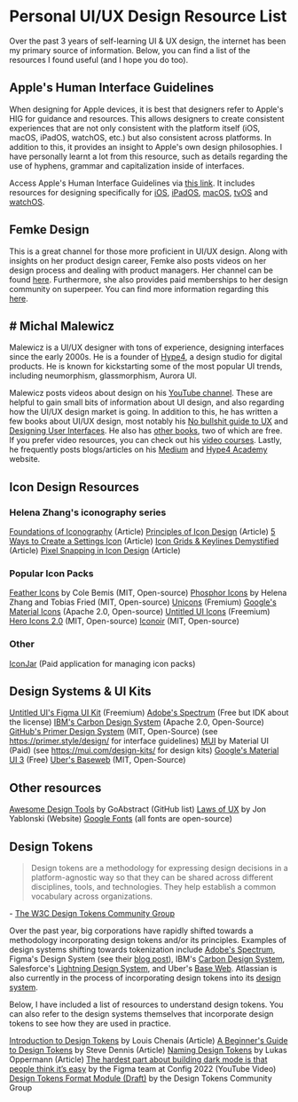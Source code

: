 # Personal UI/UX Design Resource List

Over the past 3 years of self-learning UI & UX design, the internet has been my primary source of information. Below, you can find a list of the resources I found useful (and I hope you do too).

## Apple's Human Interface Guidelines

When designing for Apple devices, it is best that designers refer to Apple's HIG for guidance and resources. This allows designers to create consistent experiences that are not only consistent with the platform itself (iOS, macOS, iPadOS, watchOS, etc.) but also consistent across platforms. In addition to this, it provides an insight to Apple's own design philosophies. I have personally learnt a lot from this resource, such as details regarding the use of hyphens, grammar and capitalization inside of interfaces. 

Access Apple's Human Interface Guidelines via [this link](https://developer.apple.com/design/human-interface-guidelines/). It includes resources for designing specifically for [iOS](https://developer.apple.com/design/human-interface-guidelines/platforms/designing-for-ios), [iPadOS](https://developer.apple.com/design/human-interface-guidelines/platforms/designing-for-ipados), [macOS](https://developer.apple.com/design/human-interface-guidelines/platforms/designing-for-macos), [tvOS](https://developer.apple.com/design/human-interface-guidelines/platforms/designing-for-tvos) and [watchOS](https://developer.apple.com/design/human-interface-guidelines/platforms/designing-for-watchos).

## Femke Design

This is a great channel for those more proficient in UI/UX design. Along with insights on her product design career, Femke also posts videos on her design process and dealing with product managers. Her channel can be found [here](https://www.youtube.com/femkedesign). Furthermore, she also provides paid memberships to her design community on superpeer. You can find more information regarding this [here](https://www.femke.design/community). 

## # Michal Malewicz 

Malewicz is a UI/UX designer with tons of experience, designing interfaces since the early 2000s. He is a founder of [Hype4](https://hype4.com/), a design studio for digital products. He is known for kickstarting some of the most popular UI trends, including neumorphism, glassmorphism, Aurora UI.

Malewicz posts videos about design on his [YouTube channel](https://www.youtube.com/c/MalewiczHype). These are helpful to gain small bits of information about UI design, and also regarding how the UI/UX design market is going. In addition to this, he has written a few books about UI/UX design, most notably his [No bullshit guide to UX](https://hype4academy.gumroad.com/l/guidetoux) and [Designing User Interfaces](https://www.designingui.com/). He also has [other books](), two of which are free. If you prefer video resources, you can check out his [video courses](https://hype4.academy/video-courses). Lastly, he frequently posts blogs/articles on his [Medium](https://michalmalewicz.medium.com/) and [Hype4 Academy](https://hype4.academy/articles) website. 

## Icon Design Resources

### Helena Zhang's iconography series

[Foundations of Iconography](https://uxdesign.cc/foundations-of-iconography-f95d7233a3e6) (Article)
[Principles of Icon Design](https://uxdesign.cc/7-principles-of-icon-design-e7187539e4a2) (Article)
[5 Ways to Create a Settings Icon](https://minoraxis.medium.com/5-ways-to-create-a-settings-icon-fff8dc95e36d) (Article)
[Icon Grids & Keylines Demystified](https://minoraxis.medium.com/icon-grids-keylines-demystified-5a228fe08cfd) (Article)
[Pixel Snapping in Icon Design](https://uxdesign.cc/pixel-snapping-in-icon-design-a-rendering-test-6ecd5b516522) (Article)

### Popular Icon Packs

[Feather Icons](https://feathericons.com/) by Cole Bemis (MIT, Open-source)
[Phosphor Icons](https://phosphoricons.com/) by Helena Zhang and Tobias Fried (MIT, Open-source)
[Unicons](https://iconscout.com/unicons) (Fremium)
[Google's Material Icons](https://fonts.google.com/icons) (Apache 2.0, Open-source)
[Untitled UI Icons](https://www.untitledui.com/icons) (Freemium)
[Hero Icons 2.0](https://heroicons.com/) (MIT, Open-source)
[Iconoir](https://iconoir.com/) (MIT, Open-source)

### Other

[IconJar](https://www.geticonjar.com/) (Paid application for managing icon packs)

## Design Systems & UI Kits

[Untitled UI's Figma UI Kit](https://www.untitledui.com/) (Freemium)
[Adobe's Spectrum](https://spectrum.adobe.com/) (Free but IDK about the license)
[IBM's Carbon Design System](https://carbondesignsystem.com/) (Apache 2.0, Open-Source)
[GitHub's Primer Design System](https://primer.style/) (MIT, Open-Source) (see https://primer.style/design/ for interface guidelines)
[MUI](https://mui.com/) by Material UI (Paid) (see https://mui.com/design-kits/ for design kits)
[Google's Material UI 3](https://m3.material.io/) (Free)
[Uber's Baseweb](https://baseweb.design/) (MIT, Open-Source)

## Other resources

[Awesome Design Tools](https://github.com/goabstract/Awesome-Design-Tools#design-inspiration) by GoAbstract (GitHub list)
[Laws of UX](https://lawsofux.com/) by Jon Yablonski (Website)
[Google Fonts](https://fonts.google.com/) (all fonts are open-source)

## Design Tokens

> Design tokens are a methodology for expressing design decisions in a platform-agnostic way so that they can be shared across different disciplines, tools, and technologies. They help establish a common vocabulary across organizations. 

\- [The W3C Design Tokens Community Group](https://www.w3.org/groups/cg/design-tokens)

Over the past year, big corporations have rapidly shifted towards a methodology incorporating design tokens and/or its principles. Examples of design systems shifting towards tokenization include [Adobe's Spectrum](https://spectrum.adobe.com/), Figma's Design System (see their [blog post](https://www.figma.com/blog/illuminating-dark-mode/)),  IBM's [Carbon Design System](https://carbondesignsystem.com/), Salesforce's [Lightning Design System](https://www.lightningdesignsystem.com/), and Uber's [Base Web](https://baseweb.design/). Atlassian is also currently in the process of incorporating design tokens into its [design system](https://atlassian.design/foundations/color).

Below, I have included a list of resources to understand design tokens. You can also refer to the design systems themselves that incorporate design tokens to see how they are used in practice.

[Introduction to Design Tokens](https://www.w3.org/groups/cg/design-tokens) by Louis Chenais (Article)
[A Beginner's Guide to Design Tokens](https://uxdesign.cc/a-beginners-guide-to-design-tokens-191e90fac9c8) by Steve Dennis (Article)
[Naming Design Tokens](https://uxdesign.cc/naming-design-tokens-9454818ed7cb) by Lukas Oppermann (Article)
[The hardest part about building dark mode is that people think it’s easy](https://www.youtube.com/watch?v=1DTnojio89Y) by the Figma team at Config 2022 (YouTube Video)
[Design Tokens Format Module (Draft)](https://tr.designtokens.org/format/) by the Design Tokens Community Group
